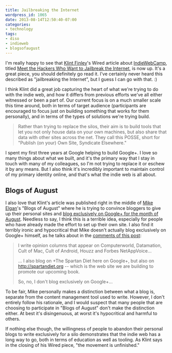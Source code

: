 ```yaml
---
title: Jailbreaking the Internet
wordpress_id: 1065
date: 2013-08-14T12:50:40-07:00
categories:
- technology
tags:
- diso
- indieweb
- blogsofaugust
---
```

I'm really happy to see that [Klint Finley][]'s Wired article about [IndieWebCamp][], titled [Meet the Hackers Who Want
to Jailbreak the Internet][wired article], is now up.  It's a great piece, you should definitely go read it.  I've
certainly never heard this described as "jailbreaking the Internet", but I guess I can go with that. :)

I think Klint did a great job capturing the heart of what we're trying to do with the indie web, and how it differs from
previous efforts we've all either witnessed or been a part of.  Our current focus is on a much smaller scale this time
around, both in terms of target audience (participants are encouraged to focus just on building something that works for
them personally), and in terms of the types of solutions we're trying build.

>  Rather than trying to replace the silos, their aim is to build tools that let you not only house data on your own
>  machines, but also share that data with other sites across the net. They call this POSSE, short for "Publish (on
>  your) Own Site, Syndicate Elsewhere."

I spent my first three years at Google helping to build Google+.  I love so many things about what we built, and it's
the primary way that I stay in touch with many of my colleagues, so I'm not trying to replace it or eschew it by any
means.  But I also think it's incredibly important to maintain control of my primary identity online, and that's what
the indie web is all about.

## Blogs of August ##

I also love that Klint's article was published right in the middle of [Mike Elgan][]'s "Blogs of August" where he is
trying to convince bloggers to give up their personal sites and [blog exclusively on Google+ for the month of
August][blogs-of-august].  Needless to say, I think this is a terrible idea, especially for people who have already made
the effort to set up their own site.  I also find it terribly ironic and hypocritical that Mike doesn't actually blog
exclusively on Google+ himself, as he talks about in the [comments of this
post](https://plus.google.com/114506455000417633669/posts/YwyYmT5VSSG):

> I write opinion columns that appear on Computerworld, Datamation, Cult of Mac, Cult of Android, Houzz and Forbes
> NetAppVoice...
>
> ... I also blog on +The Spartan Diet here on Google+, but also on <http://spartandiet.org> -- which is the web site we
> are building to promote our upcoming book.
>
> So, no, I don't blog exclusively on Google+...

To be fair, Mike personally makes a distinction between what a blog is, separate from the content management tool used
to write.  However, I don't entirely follow his rationale, and I would suspect that many people that are choosing to
participate in "Blogs of August" don't make the distinction either.  At best it's disingenuous, at worst it's
hypocritical and harmful to others.

If nothing else though, the willingness of people to abandon their personal blogs to write exclusively for a silo
demonstrates that the indie web has a long way to go, both in terms of education as well as tooling.  As Klint says in
the closing of his Wired piece, "the movement is unfinished."

[Klint Finley]: http://klintfinley.com/
[IndieWebCamp]: http://indiewebcamp.com/
[wired article]: http://www.wired.com/wiredenterprise/2013/08/indie-web/
[Mike Elgan]: http://elgan.com/
[blogs-of-august]: https://plus.google.com/+MikeElgan/posts/frQofcy95zk
